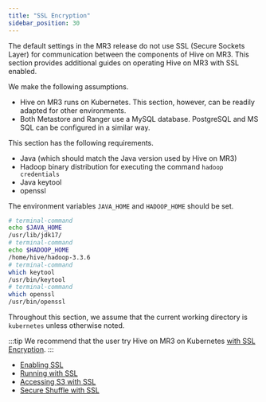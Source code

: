 ```yaml
---
title: "SSL Encryption"
sidebar_position: 30
---
```


The default settings in the MR3 release do not use SSL (Secure Sockets Layer)
for communication between the components of Hive on MR3. 
This section provides additional guides on operating Hive on MR3 with SSL enabled.

We make the following assumptions.

* Hive on MR3 runs on Kubernetes. 
This section, however, can be readily adapted for other environments.
* Both Metastore and Ranger use a MySQL database.
PostgreSQL and MS SQL can be configured in a similar way.

This section has the following requirements.

* Java (which should match the Java version used by Hive on MR3)
* Hadoop binary distribution for executing the command `hadoop credentials`
* Java keytool
* openssl

The environment variables `JAVA_HOME` and `HADOOP_HOME` should be set.

```sh
# terminal-command
echo $JAVA_HOME
/usr/lib/jdk17/
# terminal-command
echo $HADOOP_HOME
/home/hive/hadoop-3.3.6
# terminal-command
which keytool
/usr/bin/keytool
# terminal-command
which openssl
/usr/bin/openssl
```

Throughout this section, we assume that the current working directory is `kubernetes`
unless otherwise noted.

:::tip
We recommend that the user try Hive on MR3 on Kubernetes
[with SSL Encryption](../../quick/k8s/run-k8s/ssl).
:::

* [Enabling SSL](./enable-ssl)
* [Running with SSL](./run)
* [Accessing S3 with SSL](./s3)
* [Secure Shuffle with SSL](./use-shufflehandler)

